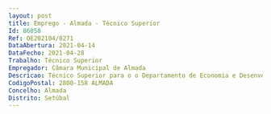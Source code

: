 ```yaml
--- 
layout: post
title: Emprego - Almada - Técnico Superior
Id: 86058
Ref: OE202104/0271
DataAbertura: 2021-04-14
DataFecho: 2021-04-28
Trabalho: Técnico Superior
Empregador: Câmara Municipal de Almada
Descricao: Técnico Superior para o o Departamento de Economia e Desenvolvimento Local   Divisão de Desenvolvimento Económico e Emprego.Preferência  Licenciatura em Ciências Sociais e do Comportamento  Ciências Empresariais  Matemática e Estatística.Descrição das principais tarefas e atividades a desenvolver   Contribuir para a elaboração de documentos de natureza estratégica com impacto em matéria de desenvolvimento económico no território concelhio e junto do tecido económico local   Promover e acompanhar o estudo e a implementação de projetos estruturantes   Organizar e gerir bases de dados estatísticas sobre atividade e agentes económicos locais   Elaborar documentos de divulgação externa de cariz estatístico sobre o concelho   Apoiar a divulgação das oportunidades de negócio e dos mecanismos nacionais e comunitários instituídos, no âmbito do financiamento e do apoio técnico à implantação de novas unidades empresariais e à modernização e revitalização das existentes   Desenvolver as relações com as organizações e representantes dos diferentes setores de atividade económica e estudar formas de estimular os investidores, com vista à fixação de novas empresas e à criação de Emprego   Apoiar, em articulação com os restantes serviços, as iniciativas locais de emprego, e prestar apoio técnico e acompanhamento aos agentes económicos que invistam no Município   Contribuir para a proposta de medidas tendentes a simplificar os processos de licenciamento das atividades económicas.
CodigoPostal: 2800-158 ALMADA
Concelho: Almada
Distrito: Setúbal
--- 
```

